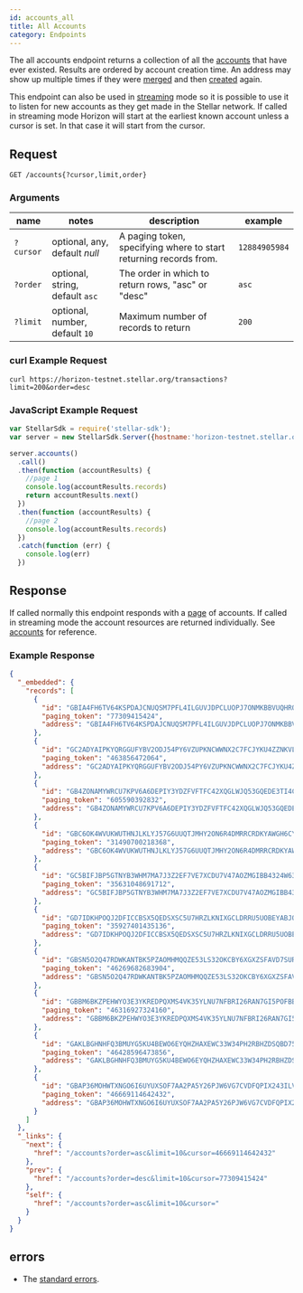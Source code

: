 ```yaml
---
id: accounts_all
title: All Accounts
category: Endpoints
---
```


The all accounts endpoint returns a collection of all the [accounts](./resources/account.md) that have ever existed. Results
are ordered by account creation time. An address may show up multiple times if they were [merged](./resources/operation.md#Account_Merge) and then [created](./resources/operation.md#Create_Account) again.

This endpoint can also be used in [streaming](../learn/responses.md#streaming) mode so it is possible to use it to listen for new accounts as they get made in the Stellar network.
If called in streaming mode Horizon will start at the earliest known account unless a cursor is set. In that case it will start from the cursor.

## Request

```
GET /accounts{?cursor,limit,order}
```

### Arguments

| name | notes | description | example |
| ---- | ----- | ----------- | ------- |
| `?cursor` | optional, any, default _null_ | A paging token, specifying where to start returning records from. | `12884905984` |
| `?order`  | optional, string, default `asc` | The order in which to return rows, "asc" or "desc" | `asc` |
| `?limit` | optional, number, default `10` | Maximum number of records to return | `200` |

### curl Example Request

```shell
curl https://horizon-testnet.stellar.org/transactions?limit=200&order=desc
```

### JavaScript Example Request

```javascript
var StellarSdk = require('stellar-sdk');
var server = new StellarSdk.Server({hostname:'horizon-testnet.stellar.org', secure:true, port:443});

server.accounts()
  .call()
  .then(function (accountResults) {
    //page 1
    console.log(accountResults.records)
    return accountResults.next()
  })
  .then(function (accountResults) {
    //page 2
    console.log(accountResults.records)
  })
  .catch(function (err) {
    console.log(err)
  })

```

## Response

If called normally this endpoint responds with a [page](./resources/page.md) of accounts.
If called in streaming mode the account resources are returned individually.
See [accounts](./resources/account.md) for reference.

### Example Response

```json
{
  "_embedded": {
    "records": [
      {
        "id": "GBIA4FH6TV64KSPDAJCNUQSM7PFL4ILGUVJDPCLUOPJ7ONMKBBVUQHRO",
        "paging_token": "77309415424",
        "address": "GBIA4FH6TV64KSPDAJCNUQSM7PFL4ILGUVJDPCLUOPJ7ONMKBBVUQHRO"
      },
      {
        "id": "GC2ADYAIPKYQRGGUFYBV2ODJ54PY6VZUPKNCWWNX2C7FCJYKU4ZZNKVL",
        "paging_token": "463856472064",
        "address": "GC2ADYAIPKYQRGGUFYBV2ODJ54PY6VZUPKNCWWNX2C7FCJYKU4ZZNKVL"
      },
      {
        "id": "GB4ZONAMYWRCU7KPV6A6DEPIY3YDZFVFTFC42XQGLWJQ53GQEDE3TI4C",
        "paging_token": "605590392832",
        "address": "GB4ZONAMYWRCU7KPV6A6DEPIY3YDZFVFTFC42XQGLWJQ53GQEDE3TI4C"
      },
      {
        "id": "GBC6OK4WVUKWUTHNJLKLYJ57G6UUQTJMHY2ON6R4DMRRCRDKYAWGH6CY",
        "paging_token": "31490700218368",
        "address": "GBC6OK4WVUKWUTHNJLKLYJ57G6UUQTJMHY2ON6R4DMRRCRDKYAWGH6CY"
      },
      {
        "id": "GC5BIFJBP5GTNYB3WHM7MA7J3Z2EF7VE7XCDU7V47AOZMGIBB4324W63",
        "paging_token": "35631048691712",
        "address": "GC5BIFJBP5GTNYB3WHM7MA7J3Z2EF7VE7XCDU7V47AOZMGIBB4324W63"
      },
      {
        "id": "GD7IDKHPOQJ2DFICCBSX5QEDSXSC5U7HRZLKNIXGCLDRRU5UOBEYABJO",
        "paging_token": "35927401435136",
        "address": "GD7IDKHPOQJ2DFICCBSX5QEDSXSC5U7HRZLKNIXGCLDRRU5UOBEYABJO"
      },
      {
        "id": "GBSN5O2Q47RDWKANTBK5PZAOMHMQQZE53LS32OKCBY6XGXZSFAVD7SUR",
        "paging_token": "46269682683904",
        "address": "GBSN5O2Q47RDWKANTBK5PZAOMHMQQZE53LS32OKCBY6XGXZSFAVD7SUR"
      },
      {
        "id": "GBBM6BKZPEHWYO3E3YKREDPQXMS4VK35YLNU7NFBRI26RAN7GI5POFBB",
        "paging_token": "46316927324160",
        "address": "GBBM6BKZPEHWYO3E3YKREDPQXMS4VK35YLNU7NFBRI26RAN7GI5POFBB"
      },
      {
        "id": "GAKLBGHNHFQ3BMUYG5KU4BEWO6EYQHZHAXEWC33W34PH2RBHZDSQBD75",
        "paging_token": "46428596473856",
        "address": "GAKLBGHNHFQ3BMUYG5KU4BEWO6EYQHZHAXEWC33W34PH2RBHZDSQBD75"
      },
      {
        "id": "GBAP36MOHWTXNGO6I6UYUXSOF7AA2PA5Y26PJW6VG7CVDFQPIX243ILV",
        "paging_token": "46669114642432",
        "address": "GBAP36MOHWTXNGO6I6UYUXSOF7AA2PA5Y26PJW6VG7CVDFQPIX243ILV"
      }
    ]
  },
  "_links": {
    "next": {
      "href": "/accounts?order=asc&limit=10&cursor=46669114642432"
    },
    "prev": {
      "href": "/accounts?order=desc&limit=10&cursor=77309415424"
    },
    "self": {
      "href": "/accounts?order=asc&limit=10&cursor="
    }
  }
}
```

## errors

- The [standard errors](../learn/errors.md#Standard_Errors).


